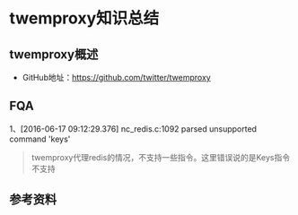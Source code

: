 # twemproxy知识总结
## twemproxy概述
- GitHub地址：https://github.com/twitter/twemproxy

## FQA
1、[2016-06-17 09:12:29.376] nc_redis.c:1092 parsed unsupported command 'keys'
> twemproxy代理redis的情况，不支持一些指令。这里错误说的是Keys指令不支持

## 参考资料
